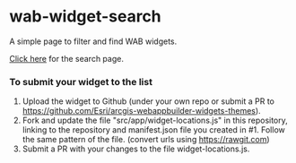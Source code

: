 # wab-widget-search
A simple page to filter and find WAB widgets. 

[Click here](https://gavinr.github.io/wab-widget-search/) for the search page.

### To submit your widget to the list
1. Upload the widget to Github (under your own repo or submit a PR to https://github.com/Esri/arcgis-webappbuilder-widgets-themes).
2. Fork and update the file "src/app/widget-locations.js" in this repository, linking to the repository and manifest.json file you created in #1. Follow the same pattern of the file. (convert urls using https://rawgit.com)
3. Submit a PR with your changes to the file widget-locations.js.
